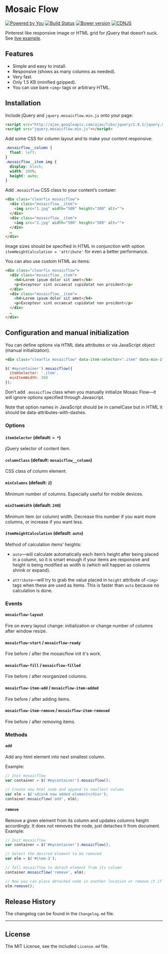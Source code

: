 # Mosaic Flow

[![Powered by You](http://sapegin.github.io/powered-by-you/badge.svg)](http://sapegin.github.io/powered-by-you/)
[![Build Status](https://travis-ci.org/sapegin/jquery.mosaicflow.svg)](https://travis-ci.org/sapegin/jquery.mosaicflow)
[![Bower version](https://badge.fury.io/bo/jquery.mosaicflow.svg)](http://badge.fury.io/bo/jquery.mosaicflow)
[![CDNJS](https://img.shields.io/cdnjs/v/jquery.mosaicflow.svg)](https://cdnjs.com/libraries/jquery.mosaicflow)

Pinterest like responsive image or HTML grid for jQuery that doesn’t suck. See [live example](http://sapegin.github.com/jquery.mosaicflow/).


## Features

- Simple and easy to install.
- Responsive (shows as many columns as needed).
- Very fast.
- Only 1.5 KB (minified gzipped).
- You can use bare `<img>` tags or arbitrary HTML.


## Installation

Include jQuery and `jquery.mosaicflow.min.js` onto your page:

```html
<script src="http://ajax.googleapis.com/ajax/libs/jquery/1.9.1/jquery.min.js"></script>
<script src="jquery.mosaicflow.min.js"></script>
```

Add some CSS for column layout and to make your content responsive:

```css
.mosaicflow__column {
  float: left;
}
.mosaicflow__item img {
  display: block;
  width: 100%;
  height: auto;
}
```

Add `.mosaicflow` CSS class to your content’s contaier:

```html
<div class="clearfix mosaicflow">
  <div class="mosaicflow__item">
    <img src="1.jpg" width="500" height="300" alt="">
  </div>
  <div class="mosaicflow__item">
    <img src="2.jpg" width="500" height="500" alt="">
  </div>
  …
</div>
```

Image sizes should be specified in HTML in conjunction with option `itemHeightCalculation = 'attribute'` for even a better performance.


You can also use custom HTML as items:

```html
<div class="clearfix mosaicflow">
  <div class="mosaicflow__item">
    <h4>Lorem ipsum dolor sit amet</h4>
    <p>Excepteur sint occaecat cupidatat non proident</p>
  </div>
  <div class="mosaicflow__item">
    <h4>Lorem ipsum dolor sit amet</h4>
    <p>Excepteur sint occaecat cupidatat non proident</p>
  </div>
  …
</div>
```



## Configuration and manual initialization

You can define options via HTML data attributes or via JavaScript object (manual initialization).

```html
<div class="clearfix mosaicflow" data-item-selector=".item" data-min-item-width="300">
```

```javascript
$('#mycontainer').mosaicflow({
  itemSelector: '.item',
  minItemWidth: 300
});
```

Don’t add `.mosaicflow` class when you manually initialize Mosaic Flow—it will ignore options specified through Javascript.

Note that option names in JavaScript should be in camelCase but in HTML it should be data-attributes-with-dashes.


### Options

#### `itemSelector` (default: `> *`)

jQuery selector of content item.

#### `columnClass` (default: `mosaicflow__column`)

CSS class of column element.

#### `minColumns` (default: `2`)

Minimum number of columns. Especially useful for mobile devices.

#### `minItemWidth` (default: `240`)

Minimum item (or column) width. Decrease this number if you want more columns, or increase if you want less.

#### `itemHeightCalculation` (default: `auto`)

Method of calculation items’ heights:

* `auto`—will calculate automatically each item’s height after being placed in a column, so it is smart enough if your items are responsive and height is being modified as width is (which will happen as columns shrink or expand).

* `attribute`—will try to grab the value placed in `height` attribute of `<img>` tags when these are used as items. This is faster than `auto` because no calculation is done.


### Events

#### `mosaicflow-layout`

Fire on every layout change: initialization or change number of columns after window resize.

#### `mosaicflow-start` / `mosaicflow-ready`

Fire before / after the mosaicflow init it's work.

#### `mosaicflow-fill` / `mosaicflow-filled`

Fire before / after reorganized columns.

#### `mosaicflow-item-add` / `mosaicflow-item-added`

Fire before / after adding items.

#### `mosaicflow-item-remove` / `mosaicflow-item-removed`

Fire before / after removing items.


### Methods

#### `add`

Add any html element into next smallest column.

Example:

```javascript
// Init mosaicflow
var container = $('#mycontainer').mosaicflow();

// Create new html node and append to smallest column
var elm = $('<div>A new added element</div>');
container.mosaicflow('add', elm);
```

#### `remove`

Remove a given element from its column and updates columns height accordingly. It does not removes the node, just detaches it from document.
Example:

```javascript
// Init mosaicflow
var container = $('#mycontainer').mosaicflow();

// Select the desired element to be removed
var elm = $('#item-3');

// Tell mosaicflow to detach element from its column
container.mosaicflow('remove', elm);

// Now you can place detached node in another location or remove it if you don't need it anymore.
elm.remove();
```


## Release History

The changelog can be found in the `Changelog.md` file.

---

## License

The MIT License, see the included `License.md` file.
